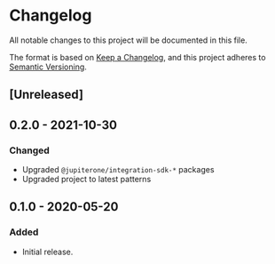 # Changelog

All notable changes to this project will be documented in this file.

The format is based on [Keep a Changelog](https://keepachangelog.com/en/1.0.0/),
and this project adheres to
[Semantic Versioning](https://semver.org/spec/v2.0.0.html).

## [Unreleased]

## 0.2.0 - 2021-10-30

### Changed

- Upgraded `@jupiterone/integration-sdk-*` packages
- Upgraded project to latest patterns

## 0.1.0 - 2020-05-20

### Added

- Initial release.
